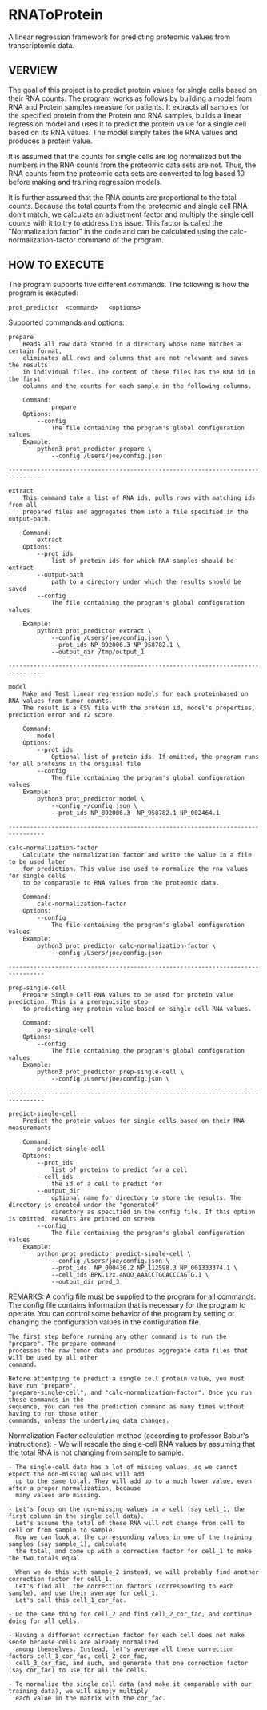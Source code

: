 # RNAToProtein
A linear regression framework for predicting proteomic values from transcriptomic data.

VERVIEW
--------
The goal of this project is to predict protein values for single cells based on their RNA counts.
The program works as follows by building a model from RNA and Protein samples measure for
patients. It extracts all samples for the specified protein from the Protein and RNA samples,
builds a linear regression model and uses it to predict the protein value for a single cell
based on its RNA values. The model simply takes the RNA values and produces a protein value.

It is assumed that the counts for single cells are log normalized but the numbers in the
RNA counts from the proteomic data sets are not. Thus, the RNA counts from the proteomic
data sets are converted to log based 10 before making and training regression models.

It is further assumed that the RNA counts are proportional to the total counts. Because
the total counts from the proteomic and single cell RNA don't match, we calculate an
adjustment factor and multiply the single cell counts with it to try to address this
issue. This factor is called the "Normalization factor" in the code and can be calculated
using the calc-normalization-factor command of the program.

HOW TO EXECUTE
--------------
The program supports five different commands. The following is how the program is executed:

    prot_predictor  <command>   <options>

Supported commands and options:

    prepare
        Reads all raw data stored in a directory whose name matches a certain format,
        eliminates all rows and columns that are not relevant and saves the results
        in individual files. The content of these files has the RNA id in the first
        columns and the counts for each sample in the following columns.

        Command:
                prepare
        Options:
            --config
                The file containing the program's global configuration values
        Example:
            python3 prot_predictor prepare \
                --config /Users/joe/config.json

    --------------------------------------------------------------------------------

    extract
        This command take a list of RNA ids, pulls rows with matching ids from all
        prepared files and aggregates them into a file specified in the output-path.

        Command:
            extract
        Options:
            --prot_ids
                list of protein ids for which RNA samples should be extract
            --output-path
                path to a directory under which the results should be saved
            --config
                The file containing the program's global configuration values

        Example:
            python3 prot_predictor extract \
                --config /Users/joe/config.json \
                --prot_ids NP_892006.3 NP_958782.1 \
                --output_dir /tmp/output_1

    --------------------------------------------------------------------------------

    model
        Make and Test linear regression models for each proteinbased on RNA values from tumor counts.
        The result is a CSV file with the protein id, model's properties, prediction error and r2 score.

        Command:
            model
        Options:
            --prot_ids
                Optional list of protein ids. If omitted, the program runs for all proteins in the original file
            --config
                The file containing the program's global configuration values
        Example:
            python3 prot_predictor model \
                --config ~/config.json \
                --prot_ids NP_892006.3  NP_958782.1 NP_002464.1

    --------------------------------------------------------------------------------

    calc-normalization-factor
        Calculate the normalization factor and write the value in a file to be used later
        for prediction. This value ise used to normalize the rna values for single cells
        to be comparable to RNA values from the proteomic data.

        Command:
            calc-normalization-factor
        Options:
            --config
                The file containing the program's global configuration values
        Example:
            python3 prot_predictor calc-normalization-factor \
                --config /Users/joe/config.json

    --------------------------------------------------------------------------------

    prep-single-cell
        Prepare Single Cell RNA values to be used for protein value prediction. This is a prerequisite step
        to predicting any protein value based on single cell RNA values.

        Command:
            prep-single-cell
        Options:
            --config
                The file containing the program's global configuration values
        Example:
            python3 prot_predictor prep-single-cell \
                --config /Users/joe/config.json \

    --------------------------------------------------------------------------------

    predict-single-cell
        Predict the protein values for single cells based on their RNA measurements

        Command:
            predict-single-cell
        Options:
            --prot_ids
                list of proteins to predict for a cell
            --cell_ids
                the id of a cell to predict for
            --output_dir
                optional name for directory to store the results. The directory is created under the "generated"
                directory as specified in the config file. If this option is omitted, results are printed on screen
            --config
                The file containing the program's global configuration values
        Example:
            python prot_predictor predict-single-cell \
                --config /Users/joe/config.json \
                --prot_ids  NP_000436.2 NP_112598.3 NP_001333374.1 \
                --cell_ids BPK.12x.4NQO_AAACCTGCACCCAGTG.1 \
                --output_dir pred_3



REMARKS:
    A config file must be supplied to the program for all commands. The config file contains information
    that is necessary for the program to operate. You can control some behavior of the program by setting
    or changing the configuration values in the configuration file.

    The first step before running any other command is to run the "prepare". The prepare command
    processes the raw tumor data and produces aggregate data files that will be used by all other
    command.

    Before attemtping to predict a single cell protein value, you must have run "prepare",
    "prepare-single-cell", and "calc-normalization-factor". Once you run those commands in the
    sequence, you can run the prediction command as many times without having to run those other
    commands, unless the underlying data changes.


Normalization Factor calculation method (according to professor Babur's instructions):
    - We will rescale the single-cell RNA values by assuming that the total RNA is not changing from sample to sample.

    - The single-cell data has a lot of missing values, so we cannot expect the non-missing values will add
      up to the same total. They will add up to a much lower value, even after a proper normalization, because
      many values are missing.

    - Let's focus on the non-missing values in a cell (say cell_1, the first column in the single cell data).
      Let's assume the total of these RNA will not change from cell to cell or from sample to sample.
      Now we can look at the corresponding values in one of the training samples (say sample_1), calculate
      the total, and come up with a correction factor for cell_1 to make the two totals equal.

      When we do this with sample_2 instead, we will probably find another correction factor for cell_1.
      Let's find all  the correction factors (corresponding to each sample), and use their average for cell_1.
      Let's call this cell_1_cor_fac.

    - Do the same thing for cell_2 and find cell_2_cor_fac, and continue doing for all cells.

    - Having a different correction factor for each cell does not make sense because cells are already normalized
      among themselves. Instead, let's average all these correction factors cell_1_cor_fac, cell_2_cor_fac,
      cell_3_cor_fac, and such, and generate that one correction factor (say cor_fac) to use for all the cells.

    - To normalize the single cell data (and make it comparable with our training data), we will simply multiply
      each value in the matrix with the cor_fac.
